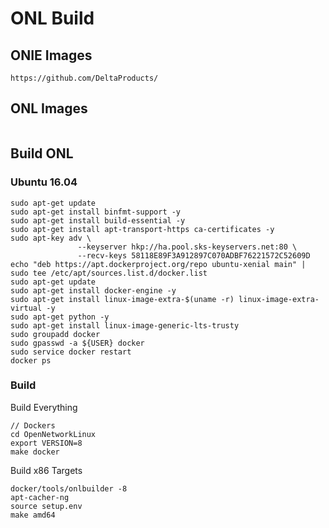 # ONL Build

## ONIE Images
```
https://github.com/DeltaProducts/
```
## ONL Images
```
```

## Build ONL 

### Ubuntu 16.04

```
sudo apt-get update
sudo apt-get install binfmt-support -y 
sudo apt-get install build-essential -y 
sudo apt-get install apt-transport-https ca-certificates -y
sudo apt-key adv \
               --keyserver hkp://ha.pool.sks-keyservers.net:80 \
               --recv-keys 58118E89F3A912897C070ADBF76221572C52609D
echo "deb https://apt.dockerproject.org/repo ubuntu-xenial main" | sudo tee /etc/apt/sources.list.d/docker.list
sudo apt-get update
sudo apt-get install docker-engine -y 
sudo apt-get install linux-image-extra-$(uname -r) linux-image-extra-virtual -y
sudo apt-get python -y
sudo apt-get install linux-image-generic-lts-trusty
sudo groupadd docker
sudo gpasswd -a ${USER} docker
sudo service docker restart
docker ps
```

### Build

Build Everything
```
// Dockers
cd OpenNetworkLinux
export VERSION=8
make docker
```

Build x86 Targets
```
docker/tools/onlbuilder -8             
apt-cacher-ng
source setup.env 
make amd64
```
